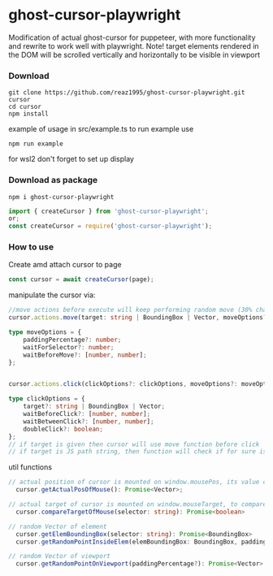 # ghost-cursor-playwright

Modification of actual ghost-cursor for puppeteer, with more functionality and rewrite to work well with playwright.
Note! target elements rendered in the DOM will be scrolled vertically and horizontally to be visible in viewport

### Download

```shell
git clone https://github.com/reaz1995/ghost-cursor-playwright.git cursor
cd cursor
npm install
```

example of usage in src/example.ts
to run example use

```shell
npm run example
```

for wsl2 don't forget to set up display

### Download as package

```shell
npm i ghost-cursor-playwright
```

```typescript
import { createCursor } from 'ghost-cursor-playwright';
or;
const createCursor = require('ghost-cursor-playwright');
```

### How to use

Create amd attach cursor to page

```typescript
const cursor = await createCursor(page);
```

manipulate the cursor via:

```typescript
//move actions before execute will keep performing random move (30% chance).
cursor.actions.move(target: string | BoundingBox | Vector, moveOptions?: moveOptions): Promise<void>;

type moveOptions = {
	paddingPercentage?: number;
	waitForSelector?: number;
	waitBeforeMove?: [number, number];
};


cursor.actions.click(clickOptions?: clickOptions, moveOptions?: moveOptions): Promise<void>;

type clickOptions = {
	target?: string | BoundingBox | Vector;
	waitBeforeClick?: [number, number];
	waitBetweenClick?: [number, number];
	doubleClick?: boolean;
};
// if target is given then cursor will use move function before click
// if target is JS path string, then function will check if for sure is on correct target (sometimes rendered objects are covered in viewport by menu bar or dialogs etc.), if false will proceed fallback to native click


```

util functions

```typescript
// actual position of cursor is mounted on window.mousePos, its value can be retrieve by
  cursor.getActualPosOfMouse(): Promise<Vector>;

// actual target of cursor is mounted on window.mouseTarget, to compare target under cursor with given JS PATH selector use:
  cursor.compareTargetOfMouse(selector: string): Promise<boolean>

// random Vector of element
  cursor.getElemBoundingBox(selector: string): Promise<BoundingBox>
  cursor.getRandomPointInsideElem(elemBoundingBox: BoundingBox, paddingPercentage?): Vector

// random Vector of viewport
  cursor.getRandomPointOnViewport(paddingPercentage?): Promise<Vector>
```
